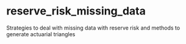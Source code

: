 # reserve_risk_missing_data
Strategies to deal with missing data with reserve risk and methods to generate actuarial triangles
